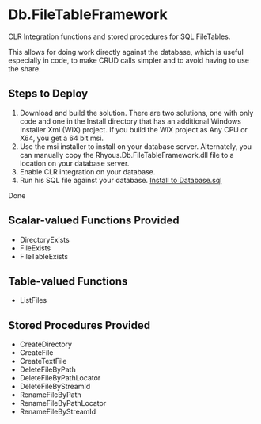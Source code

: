 # Db.FileTableFramework

CLR Integration functions and stored procedures for SQL FileTables.

This allows for doing work directly against the database, which is useful especially in code, to make CRUD calls simpler and to avoid having to use the share.

## Steps to Deploy
1. Download and build the solution. There are two solutions, one with only code and one in the Install directory that has an additional Windows Installer Xml (WIX) project. If you build the WIX project as Any CPU or X64, you get a 64 bit msi.
2. Use the msi installer to install on your database server. Alternately, you can manually copy the Rhyous.Db.FileTableFramework.dll file to a location on your database server.
3. Enable CLR integration on your database.
4. Run his SQL file against your database.
[Install to Database.sql](https://github.com/rhyous/Db.FileTableFramework/blob/master/src/Sql/Install%20to%20Database.sql)

Done

## Scalar-valued Functions Provided

- DirectoryExists
- FileExists
- FileTableExists

## Table-valued Functions

- ListFiles

## Stored Procedures Provided

- CreateDirectory
- CreateFile
- CreateTextFile
- DeleteFileByPath
- DeleteFileByPathLocator
- DeleteFileByStreamId
- RenameFileByPath
- RenameFileByPathLocator
- RenameFileByStreamId

